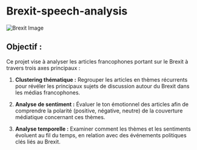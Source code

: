 # Brexit-speech-analysis

![Brexit Image](https://blogngoaihoi.net/wp-content/uploads/2018/11/rac-roi-lien-quan-den-brexit.jpg)

## Objectif :

Ce projet vise à analyser les articles francophones portant sur le Brexit à travers trois axes principaux :

1. **Clustering thématique :** Regrouper les articles en thèmes récurrents pour révéler les principaux sujets de discussion autour du Brexit dans les médias francophones.

2. **Analyse de sentiment :** Évaluer le ton émotionnel des articles afin de comprendre la polarité (positive, négative, neutre) de la couverture médiatique concernant ces thèmes.

3. **Analyse temporelle :** Examiner comment les thèmes et les sentiments évoluent au fil du temps, en relation avec des événements politiques clés liés au Brexit.
